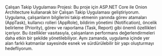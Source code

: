 
Çalışan Takip Uygulaması Projesi: Bu proje için ASP.NET Core ile Onion Architecture kullanarak bir Çalışan Takip Uygulaması geliştiriyorum. Uygulama, çalışanların bilgilerini takip etmenin yanında görev atamaları (AppTask), kullanıcı rolleri (AppRole), bildirim yönetimi (Notification), öncelik belirleme (Priority), görev ve raporlama (Task, Report) gibi önemli özellikleri içeriyor. Bu özellikler vasıtasıyla, çalışanların performans değerlendirmeleri daha etkin bir şekilde yönetilebiliyor. Aynı zamanda, uygulama içinde yer alan farklı katmanlar sayesinde esnek ve sürdürülebilir bir yapı oluşturmayı hedefliyorum.
